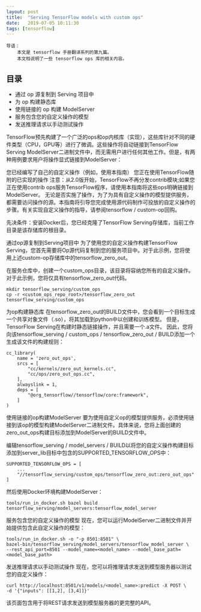 ```yaml
---
layout: post
title:  "Serving TensorFlow models with custom ops"
date:   2019-07-05 10:11:30
tags: [tensorflow]
---
```


    导语：
        本文是 tensorflow 手册翻译系列的第九篇。
        本文档说明了一些 tensorflow ops 库的相关内容。


## 目录
+ 通过 op 源复制到 Serving 项目中
+ 为 op 构建静态库
+ 使用链接的 op 构建 ModelServer
+ 服务包含您的自定义操作的模型
+ 发送推理请求以手动测试操作


TensorFlow预先构建了一个广泛的ops和op内核库（实现），这些库针对不同的硬件类型（CPU，GPU等）进行了微调。这些操作将自动链接到TensorFlow Serving ModelServer二进制文件中，而无需用户进行任何其他工作。但是，有两种用例要求用户将操作显式链接到ModelServer：

您已经编写了自己的自定义操作（例如，使用本指南）
您正在使用TensorFlow随附的已实现的操作
注意：从2.0版开始，TensorFlow不再分发contrib模块;如果您正在使用contrib ops服务TensorFlow程序，请使用本指南将这些ops明确链接到ModelServer。
无论是否实施了操作，为了为具有自定义操作的模型提供服务，都需要访问操作的源。本指南将引导您完成使用源代码制作可投放的自定义操作的步骤。有关实现自定义操作的指导，请参阅tensorflow / custom-op回购。

先决条件：安装Docker后，您已经克隆了TensorFlow Serving存储库，当前工作目录是该存储库的根目录。

通过op源复制到Serving项目中
为了使用您的自定义操作构建TensorFlow Serving，您首先需要将Op源代码复制到您的服务项目中。对于此示例，您将使用上述custom-op存储库中的tensorflow_zero_out。

在服务仓库中，创建一个custom_ops目录，该目录将容纳您所有的自定义操作。对于此示例，您将仅具有tensorflow_zero_out代码。

```
mkdir tensorflow_serving/custom_ops
cp -r <custom_ops_repo_root>/tensorflow_zero_out tensorflow_serving/custom_ops
```


为op构建静态库
在tensorflow_zero_out的BUILD文件中，您会看到一个目标生成一个共享对象文件（.so），将其加载到python中以创建和训练模型。 但是，TensorFlow Serving在构建时静态链接操作，并且需要一个.a文件。 因此，您将向该tensorflow_serving / custom_ops / tensorflow_zero_out / BUILD添加一个生成该文件的构建规则：

```
cc_library(
    name = 'zero_out_ops',
    srcs = [
        "cc/kernels/zero_out_kernels.cc",
        "cc/ops/zero_out_ops.cc",
    ],
    alwayslink = 1,
    deps = [
        "@org_tensorflow//tensorflow/core:framework",
    ]
)
```

使用链接的op构建ModelServer
要为使用自定义op的模型提供服务，必须使用链接到该op的模型构建ModelServer二进制文件。具体来说，您将上面创建的zero_out_ops构建目标添加到ModelServer的BUILD文件中。

编辑tensorflow_serving / model_servers / BUILD以将您的自定义操作构建目标添加到server_lib目标中包含的SUPPORTED_TENSORFLOW_OPS中：

```
SUPPORTED_TENSORFLOW_OPS = [
    ...
    "//tensorflow_serving/custom_ops/tensorflow_zero_out:zero_out_ops"
]
```

然后使用Docker环境构建ModelServer：

```
tools/run_in_docker.sh bazel build tensorflow_serving/model_servers:tensorflow_model_server
```

服务包含您的自定义操作的模型
现在，您可以运行ModelServer二进制文件并开始提供包含此自定义操作的模型：

```
tools/run_in_docker.sh -o "-p 8501:8501" \
bazel-bin/tensorflow_serving/model_servers/tensorflow_model_server \
--rest_api_port=8501 --model_name=<model_name> --model_base_path=<model_base_path>
```

发送推理请求以手动测试操作
现在，您可以将推理请求发送到模型服务器以测试您的自定义操作：

```
curl http://localhost:8501/v1/models/<model_name>:predict -X POST \
-d '{"inputs": [[1,2], [3,4]]}'
```

该页面包含用于将REST请求发送到模型服务器的更完整的API。